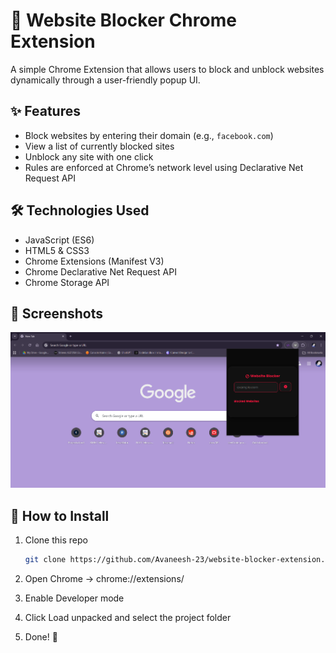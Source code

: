 # 🚫 Website Blocker Chrome Extension

A simple Chrome Extension that allows users to block and unblock websites dynamically through a user-friendly popup UI.

## ✨ Features
- Block websites by entering their domain (e.g., `facebook.com`)
- View a list of currently blocked sites
- Unblock any site with one click
- Rules are enforced at Chrome’s network level using Declarative Net Request API

## 🛠️ Technologies Used
- JavaScript (ES6)
- HTML5 & CSS3
- Chrome Extensions (Manifest V3)
- Chrome Declarative Net Request API
- Chrome Storage API

## 📸 Screenshots
![Popup UI](popup-ui.png)


## 🚀 How to Install
1. Clone this repo
   ```bash
   git clone https://github.com/Avaneesh-23/website-blocker-extension.git

2. Open Chrome → chrome://extensions/

3. Enable Developer mode

4. Click Load unpacked and select the project folder

5. Done! 🎉

